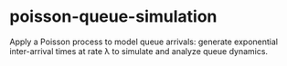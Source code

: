 # poisson-queue-simulation
Apply a Poisson process to model queue arrivals: generate exponential inter-arrival times at rate λ to simulate and analyze queue dynamics.
